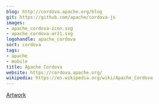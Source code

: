 ```yaml
---
blog: http://cordova.apache.org/blog
git: https://github.com/apache/cordova-js
images:
- apache_cordova-icon.svg
- apache_cordova-ar21.svg
logohandle: apache_cordova
sort: cordova
tags:
- apache
- mobile
title: Apache Cordova
website: https://cordova.apache.org/
wikipedia: https://en.wikipedia.org/wiki/Apache_Cordova
---
```


[Artwork](http://cordova.apache.org/artwork/)